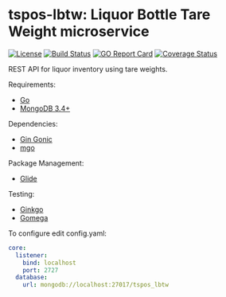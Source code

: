 # tspos-lbtw: Liquor Bottle Tare Weight microservice

[![License](https://img.shields.io/badge/License-Apache%202.0-blue.svg?style=flat)](https://opensource.org/licenses/Apache-2.0)
[![Build Status](http://img.shields.io/travis/wormling/tspos-lbtw.svg?branch=master)](https://travis-ci.org/wormling/tspos-lbtw) 
[![GO Report Card](https://goreportcard.com/badge/github.com/wormling/tspos-lbtw)](https://goreportcard.com/report/github.com/wormling/tspos-lbtw)
[![Coverage Status](https://coveralls.io/repos/github/wormling/tspos-lbtw/badge.svg?branch=v1)](https://coveralls.io/github/wormling/tspos-lbtw?branch=v1)

REST API for liquor inventory using tare weights.

Requirements:
* [Go](https://golang.org/)
* [MongoDB 3.4+](https://www.mongodb.com/)

Dependencies:
* [Gin Gonic](https://github.com/gin-gonic) 
* [mgo](https://labix.org/mgo)

Package Management:
* [Glide](https://github.com/Masterminds/glide)

Testing:
* [Ginkgo](https://onsi.github.io/ginkgo/)
* [Gomega](http://onsi.github.io/gomega/)

To configure edit config.yaml:
```yaml
core:
  listener:
    bind: localhost
    port: 2727
  database:
    url: mongodb://localhost:27017/tspos_lbtw
```
